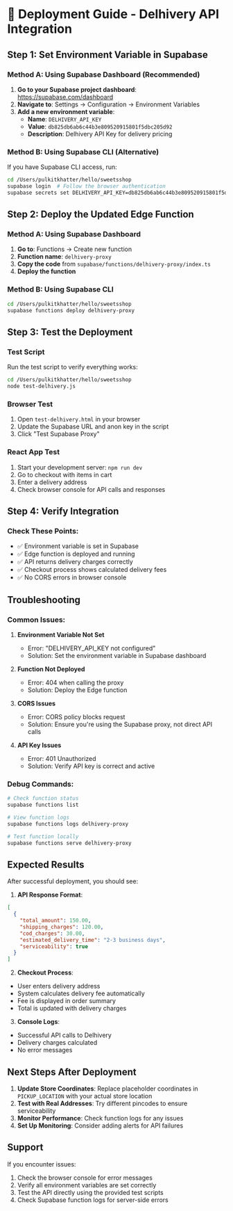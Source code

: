 # 🚀 Deployment Guide - Delhivery API Integration

## Step 1: Set Environment Variable in Supabase

### Method A: Using Supabase Dashboard (Recommended)
1. **Go to your Supabase project dashboard**: https://supabase.com/dashboard
2. **Navigate to**: Settings → Configuration → Environment Variables
3. **Add a new environment variable**:
   - **Name**: `DELHIVERY_API_KEY`
   - **Value**: `db825db6ab6c44b3e809520915801f5dbc205d92`
   - **Description**: Delhivery API Key for delivery pricing

### Method B: Using Supabase CLI (Alternative)
If you have Supabase CLI access, run:
```bash
cd /Users/pulkitkhatter/hello/sweetsshop
supabase login  # Follow the browser authentication
supabase secrets set DELHIVERY_API_KEY=db825db6ab6c44b3e809520915801f5dbc205d92
```

## Step 2: Deploy the Updated Edge Function

### Method A: Using Supabase Dashboard
1. **Go to**: Functions → Create new function
2. **Function name**: `delhivery-proxy`
3. **Copy the code** from `supabase/functions/delhivery-proxy/index.ts`
4. **Deploy the function**

### Method B: Using Supabase CLI
```bash
cd /Users/pulkitkhatter/hello/sweetsshop
supabase functions deploy delhivery-proxy
```

## Step 3: Test the Deployment

### Test Script
Run the test script to verify everything works:
```bash
cd /Users/pulkitkhatter/hello/sweetsshop
node test-delhivery.js
```

### Browser Test
1. Open `test-delhivery.html` in your browser
2. Update the Supabase URL and anon key in the script
3. Click "Test Supabase Proxy"

### React App Test
1. Start your development server: `npm run dev`
2. Go to checkout with items in cart
3. Enter a delivery address
4. Check browser console for API calls and responses

## Step 4: Verify Integration

### Check These Points:
- ✅ Environment variable is set in Supabase
- ✅ Edge function is deployed and running
- ✅ API returns delivery charges correctly
- ✅ Checkout process shows calculated delivery fees
- ✅ No CORS errors in browser console

## Troubleshooting

### Common Issues:

1. **Environment Variable Not Set**
   - Error: "DELHIVERY_API_KEY not configured"
   - Solution: Set the environment variable in Supabase dashboard

2. **Function Not Deployed**
   - Error: 404 when calling the proxy
   - Solution: Deploy the Edge function

3. **CORS Issues**
   - Error: CORS policy blocks request
   - Solution: Ensure you're using the Supabase proxy, not direct API calls

4. **API Key Issues**
   - Error: 401 Unauthorized
   - Solution: Verify API key is correct and active

### Debug Commands:
```bash
# Check function status
supabase functions list

# View function logs
supabase functions logs delhivery-proxy

# Test function locally
supabase functions serve delhivery-proxy
```

## Expected Results

After successful deployment, you should see:

1. **API Response Format**:
```json
[
  {
    "total_amount": 150.00,
    "shipping_charges": 120.00,
    "cod_charges": 30.00,
    "estimated_delivery_time": "2-3 business days",
    "serviceability": true
  }
]
```

2. **Checkout Process**:
- User enters delivery address
- System calculates delivery fee automatically
- Fee is displayed in order summary
- Total is updated with delivery charges

3. **Console Logs**:
- Successful API calls to Delhivery
- Delivery charges calculated
- No error messages

## Next Steps After Deployment

1. **Update Store Coordinates**: Replace placeholder coordinates in `PICKUP_LOCATION` with your actual store location
2. **Test with Real Addresses**: Try different pincodes to ensure serviceability
3. **Monitor Performance**: Check function logs for any issues
4. **Set Up Monitoring**: Consider adding alerts for API failures

## Support

If you encounter issues:
1. Check the browser console for error messages
2. Verify all environment variables are set correctly
3. Test the API directly using the provided test scripts
4. Check Supabase function logs for server-side errors
